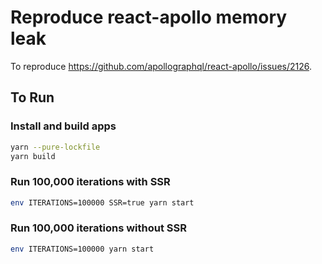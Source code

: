# Reproduce react-apollo memory leak

To reproduce <https://github.com/apollographql/react-apollo/issues/2126>.

## To Run

### Install and build apps

```sh
yarn --pure-lockfile
yarn build
```

### Run 100,000 iterations with SSR

```sh
env ITERATIONS=100000 SSR=true yarn start
```

### Run 100,000 iterations without SSR

```sh
env ITERATIONS=100000 yarn start
```
